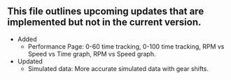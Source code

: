 ## This file outlines upcoming updates that are implemented but not in the current version.
- Added
  - Performance Page: 0-60 time tracking, 0-100 time tracking, RPM vs Speed vs Time graph, RPM vs Speed graph.
- Updated
  - Simulated data: More accurate simulated data with gear shifts.
